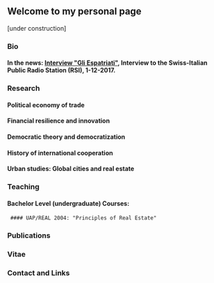 ## Welcome to my personal page

[under construction]

### Bio

#### In the news: [Interview "Gli Espatriati"](https://www.rsi.ch/rete-uno/programmi/informazione/albachiara/gli-espatriati/Simone-Franzi-9760267.html), Interview to the Swiss-Italian Public Radio Station (RSI), 1-12-2017.


### Research

#### Political economy of trade

#### Financial resilience and innovation

#### Democratic theory and democratization

#### History of international cooperation

#### Urban studies: Global cities and real estate


### Teaching

  #### Bachelor Level (undergraduate) Courses:
     #### UAP/REAL 2004: "Principles of Real Estate"
    

### Publications



### Vitae

### Contact and Links

